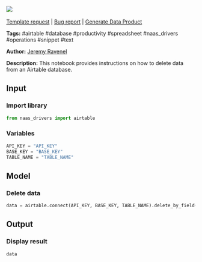 <a href="https://app.naas.ai/user-redirect/naas/downloader?url=https://raw.githubusercontent.com/jupyter-naas/awesome-notebooks/master/Airtable/Airtable_Delete_data.ipynb" target="_parent"><img src="https://naasai-public.s3.eu-west-3.amazonaws.com/open_in_naas.svg"/></a><br><br><a href="https://github.com/jupyter-naas/awesome-notebooks/issues/new?assignees=&labels=&template=template-request.md&title=Tool+-+Action+of+the+notebook+">Template request</a> | <a href="https://github.com/jupyter-naas/awesome-notebooks/issues/new?assignees=&labels=bug&template=bug_report.md&title=Airtable+-+Delete+data:+Error+short+description">Bug report</a> | <a href="https://app.naas.ai/user-redirect/naas/downloader?url=https://raw.githubusercontent.com/jupyter-naas/awesome-notebooks/master/Naas/Naas_Start_data_product.ipynb" target="_parent">Generate Data Product</a>

**Tags:** #airtable #database #productivity #spreadsheet #naas_drivers #operations #snippet #text

**Author:** [Jeremy Ravenel](https://www.linkedin.com/in/ACoAAAJHE7sB5OxuKHuzguZ9L6lfDHqw--cdnJg/)

**Description:** This notebook provides instructions on how to delete data from an Airtable database.

## Input

### Import library


```python
from naas_drivers import airtable
```

### Variables


```python
API_KEY = "API_KEY"
BASE_KEY = "BASE_KEY"
TABLE_NAME = "TABLE_NAME"
```

## Model

### Delete data


```python
data = airtable.connect(API_KEY, BASE_KEY, TABLE_NAME).delete_by_field("Name", "Tom")
```

## Output

### Display result


```python
data
```
